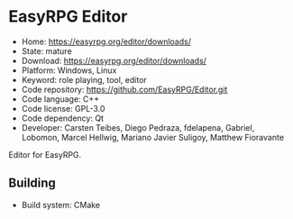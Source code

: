 # EasyRPG Editor

- Home: https://easyrpg.org/editor/downloads/
- State: mature
- Download: https://easyrpg.org/editor/downloads/
- Platform: Windows, Linux
- Keyword: role playing, tool, editor
- Code repository: https://github.com/EasyRPG/Editor.git
- Code language: C++
- Code license: GPL-3.0
- Code dependency: Qt
- Developer: Carsten Teibes, Diego Pedraza, fdelapena, Gabriel, Lobomon, Marcel Hellwig, Mariano Javier Suligoy, Matthew Fioravante

Editor for EasyRPG.

## Building

- Build system: CMake
